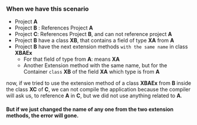 ### When we have this scenario

* Project **A**
* Project **B** : References Project **A**
* Project **C**: References Project **B**, and can not reference project **A**
* Project **B** have a class **XB**, that contains a field of type **XA** from **A**
* Project **B** have the next extension methods `with the same name` in class **XBAEx**
    *  For that field of type from **A**: means **XA**
    * Another Extension method with the same name, but for the Container `class` **XB** of the field **XA** which type is from **A**

now, if we tried to use the extension method of a class **XBAEx** from **B** inside the class **XC** of **C**, we can not compile the application
because the compiler will ask us, to reference **A** in **C**, but we did not use anything related to **A**.

#### But if we just changed the name of any one from the two extension methods, the error will gone.